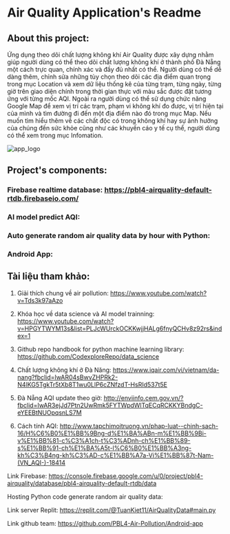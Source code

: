 # Air Quality Application's Readme

## About this project:
 
Ứng dụng theo dõi chất lượng không khí Air Quality được xây dựng nhằm giúp người dùng có thể theo dõi chất lượng không khí ở thành phố Đà Nẵng một cách trực quan, chính xác và đầy đủ nhất có thể. Người dùng có thể dễ dàng thêm, chỉnh sửa những tùy chọn theo dõi các địa điểm quan trọng trong mục Location và xem dữ liệu thống kê của từng trạm, từng ngày, từng giờ trên giao diện chính trong thời gian thực với màu sắc được đặt tương ứng với từng mốc AQI. Ngoài ra người dùng có thể sử dụng chức năng Google Map để xem vị trí các trạm, phạm vi không khí đo được, vị trí hiện tại của mình và tìm đường đi đến một địa điểm nào đó trong mục Map. Nếu muốn tìm hiểu thêm về các chất độc có trong không khí hay sự ảnh hưởng của chúng đến sức khỏe cũng như các khuyến cáo y tế cụ thể, người dùng có thể xem trong mục Infomation.

![app_logo](https://user-images.githubusercontent.com/87163945/145819848-c1805bc0-bff9-49a3-b23b-881380db1d3d.png)

## Project's components: 

### Firebase realtime database: https://pbl4-airquality-default-rtdb.firebaseio.com/

### AI model predict AQI:

### Auto generate random air quality data by hour with Python:

### Android App:
 
## Tài liệu tham khảo:

1. Giải thích chung về air pollution: https://www.youtube.com/watch?v=Tds3k97aAzo

2. Khóa học về data science và AI model trainning: https://www.youtube.com/watch?v=HPGYTWYM13s&list=PLJcWUrckOCKKwjjHALg6fnyQCHv8z92rs&index=1

3. Github repo handbook for python machine learning library: https://github.com/CodexploreRepo/data_science

4. Chất lượng không khí ở Đà Năng:
   https://www.iqair.com/vi/vietnam/da-nang?fbclid=IwAR04sBwvZHPRk2-N4lKG5TgkTr5tXb8T1wu0LlP6cZNfzdT-HsRId537t5E

5. Đà Nẵng AQI update theo giờ: http://enviinfo.cem.gov.vn/?fbclid=IwAR3ejJd7Ptn2UwRmk5FYTWpdWlTqECqRCKKYBndgC-eYEEBtNUOpqsnLS7M

6. Cách tính AQI:
   http://www.tapchimoitruong.vn/phap-luat--chinh-sach-16/H%C6%B0%E1%BB%9Bng-d%E1%BA%ABn-m%E1%BB%9Bi-v%E1%BB%81-c%C3%A1ch-t%C3%ADnh-ch%E1%BB%89-s%E1%BB%91-ch%E1%BA%A5t-l%C6%B0%E1%BB%A3ng-kh%C3%B4ng-kh%C3%AD-c%E1%BB%A7a-Vi%E1%BB%87t-Nam-(VN_AQI-)-18414

Link Firebase:
https://console.firebase.google.com/u/0/project/pbl4-airquality/database/pbl4-airquality-default-rtdb/data

Hosting Python code generate random air quality data:

Link server Replit:
https://replit.com/@TuanKiet11/AirQualityData#main.py

Link github team: https://github.com/PBL4-Air-Pollution/Android-app
